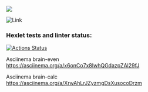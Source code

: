 <a href="https://codeclimate.com/github/codeclimate/codeclimate/maintainability"><img src="https://api.codeclimate.com/v1/badges/a99a88d28ad37a79dbf6/maintainability" /></a>

![Link](https://github.com/Savvoyy/frontend-project-lvl1/actions/workflows/nodejs.yml/badge.svg)

### Hexlet tests and linter status:
[![Actions Status](https://github.com/Savvoyy/frontend-project-lvl1/workflows/hexlet-check/badge.svg)](https://github.com/Savvoyy/frontend-project-lvl1/actions)

Asciinema brain-even
https://asciinema.org/a/x6onCo7x8IwhQGdazpZAl29fJ

Asciinema brain-calc
https://asciinema.org/a/XrwAhLrJZyzmgDsXusocoDrzm
